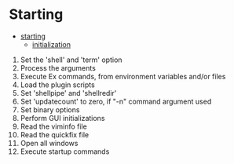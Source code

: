 # Starting

- [starting](https://vimhelp.org/starting.txt.html)
  - [initialization](https://vimhelp.org/starting.txt.html#initialization)

1. Set the 'shell' and 'term' option
2. Process the arguments
3. Execute Ex commands, from environment variables and/or files
4. Load the plugin scripts
5. Set 'shellpipe' and 'shellredir'
6. Set 'updatecount' to zero, if "-n" command argument used
7. Set binary options
8. Perform GUI initializations
9. Read the viminfo file
10. Read the quickfix file
11. Open all windows
12. Execute startup commands

